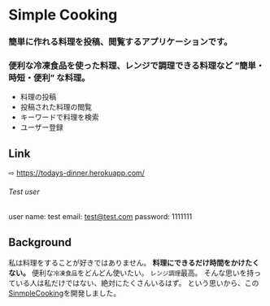 # **Simple Cooking**
### 簡単に作れる料理を投稿、閲覧するアプリケーションです。
### 便利な冷凍食品を使った料理、レンジで調理できる料理など ”簡単・時短・便利” な料理。
- 料理の投稿
- 投稿された料理の閲覧
- キーワードで料理を検索
- ユーザー登録

## Link
⇨ https://todays-dinner.herokuapp.com/

###### Test user
user name: test
email: test@test.com
password: 1111111

## Background
私は料理をすることが好きではありません。
**料理にできるだけ時間をかけたくない。**
便利な`冷凍食品`をどんどん使いたい。
`レンジ調理`最高。
そんな思いを持っている人は私だけではない、絶対にたくさんいるはず。
という思いから、この[SinmpleCooking](https://todays-dinner.herokuapp.com/)を開発しました。


